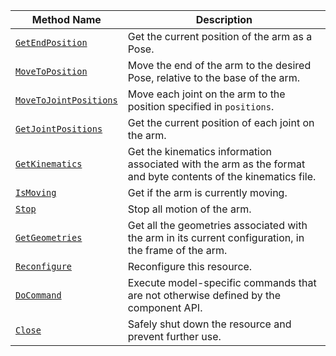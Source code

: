 <!-- prettier-ignore -->
| Method Name | Description |
| ----------- | ----------- |
| [`GetEndPosition`](/components/arm/#getendposition) | Get the current position of the arm as a Pose. |
| [`MoveToPosition`](/components/arm/#movetoposition) | Move the end of the arm to the desired Pose, relative to the base of the arm. |
| [`MoveToJointPositions`](/components/arm/#movetojointpositions) | Move each joint on the arm to the position specified in `positions`. |
| [`GetJointPositions`](/components/arm/#getjointpositions) | Get the current position of each joint on the arm. |
| [`GetKinematics`](/components/arm/#getkinematics) | Get the kinematics information associated with the arm as the format and byte contents of the kinematics file. |
| [`IsMoving`](/components/arm/#ismoving) | Get if the arm is currently moving. |
| [`Stop`](/components/arm/#stop) | Stop all motion of the arm. |
| [`GetGeometries`](/components/arm/#getgeometries) | Get all the geometries associated with the arm in its current configuration, in the frame of the arm. |
| [`Reconfigure`](/components/arm/#reconfigure) | Reconfigure this resource. |
| [`DoCommand`](/components/arm/#docommand) | Execute model-specific commands that are not otherwise defined by the component API. |
| [`Close`](/components/arm/#close) | Safely shut down the resource and prevent further use. |
